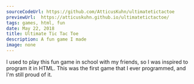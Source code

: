 ```yaml
---
sourceCodeUrl: https://github.com/AtticusKuhn/ultimatetictactoe
previewUrl:  https://atticuskuhn.github.io/ultimatetictactoe/
tags: games, html, fun
date: May 22, 2018
title: Ultimate Tic Tac Toe
description: A fun game I made
image: none
---
```

I used to play this fun game in school with my friends, so I was
inspired to program it in HTML. This was the first game that I ever programmed,
and I'm still proud of it.